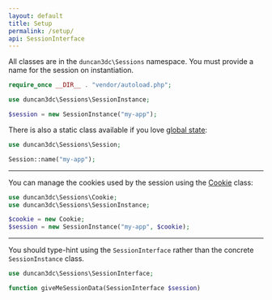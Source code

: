 ```yaml
---
layout: default
title: Setup
permalink: /setup/
api: SessionInterface
---
```


All classes are in the `duncan3dc\Sessions` namespace. You must provide a name for the session on instantiation.

~~~php
require_once __DIR__ . "vendor/autoload.php";

use duncan3dc\Sessions\SessionInstance;

$session = new SessionInstance("my-app");
~~~

There is also a static class available if you love [global state](//www.google.co.uk/search?q=global+state):

~~~php
use duncan3dc\Sessions\Session;

Session::name("my-app");
~~~

-----

You can manage the cookies used by the session using the [Cookie](../management/cookies/) class:

~~~php
use duncan3dc\Sessions\Cookie;
use duncan3dc\Sessions\SessionInstance;

$cookie = new Cookie;
$session = new SessionInstance("my-app", $cookie);
~~~

-----

You should type-hint using the `SessionInterface` rather than the concrete `SessionInstance` class.

~~~php
use duncan3dc\Sessions\SessionInterface;

function giveMeSessionData(SessionInterface $session)
~~~
